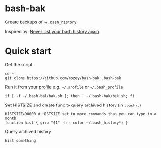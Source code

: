# bash-bak
Create backups of `~/.bash_history`

Inspired by: [Never lost your bash history again](https://lukas.zapletalovi.com/2013/03/never-lost-your-bash-history-again.html)

# Quick start

Get the script
```
cd ~
git clone https://github.com/mozey/bash-bak .bash-bak
```

Run it from your [profile](https://www.gnu.org/software/bash/manual/html_node/Bash-Startup-Files.html) e.g. `~/.profile` or `~/.bash_profile`
```
if [ -f ~/.bash-bak/bak.sh ]; then . ~/.bash-bak/bak.sh; fi
```

Set HISTSIZE and create func to query archived history (in `.bashrc`)
```
HISTSIZE=90000 # HISTSIZE set to more commands than you can type in a month
function hist { grep "$1" -h --color ~/.bash_history*; }
```

Query archived history
```
hist something
```



